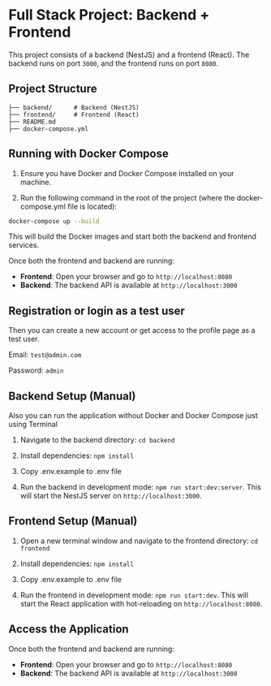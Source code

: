 # Full Stack Project: Backend + Frontend

This project consists of a backend (NestJS) and a frontend (React). The backend runs on port `3000`, and the frontend runs on port `8080`.

## Project Structure

```
├── backend/      # Backend (NestJS)
├── frontend/     # Frontend (React)
├── README.md
├── docker-compose.yml
```

## Running with Docker Compose

1. Ensure you have Docker and Docker Compose installed on your machine.

2. Run the following command in the root of the project (where the docker-compose.yml file is located):

```bash
docker-compose up --build
```

This will build the Docker images and start both the backend and frontend services.

Once both the frontend and backend are running:

- **Frontend**: Open your browser and go to `http://localhost:8080`
- **Backend**: The backend API is available at `http://localhost:3000`

## Registration or login as a test user

Then you can create a new account or get access to the profile page as a test user.

Email: `test@admin.com`

Password: `admin`

## Backend Setup (Manual)

Also you can run the application without Docker and Docker Compose just using Terminal

1. Navigate to the backend directory: `cd backend`

2. Install dependencies: `npm install`

3. Copy .env.example to .env file

4. Run the backend in development mode: `npm run start:dev:server`. This will start the NestJS server on `http://localhost:3000`.

## Frontend Setup (Manual)

1. Open a new terminal window and navigate to the frontend directory: `cd frontend`

2. Install dependencies: `npm install`

3. Copy .env.example to .env file

4. Run the frontend in development mode: `npm run start:dev`. This will start the React application with hot-reloading on `http://localhost:8080`.

## Access the Application

Once both the frontend and backend are running:

- **Frontend**: Open your browser and go to `http://localhost:8080`
- **Backend**: The backend API is available at `http://localhost:3000`
